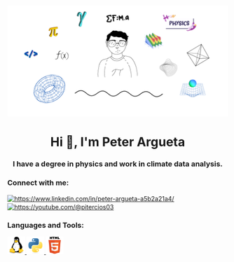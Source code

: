 

<div id="header" align="center">
  <img src="picture.png" width="600"/>
</div>



<h1 align="center">Hi 👋, I'm Peter Argueta</h1>
<h3 align="center">I have a degree in physics and work in climate data analysis.</h3>

<h3 align="left">Connect with me:</h3>
<p align="left">
<a href="https://linkedin.com/in/peter-argueta-a5b2a21a4/" target="blank"><img align="center" src="https://raw.githubusercontent.com/rahuldkjain/github-profile-readme-generator/master/src/images/icons/Social/linked-in-alt.svg" alt="https://www.linkedin.com/in/peter-argueta-a5b2a21a4/" height="30" width="40" /></a>
<a href="https://www.youtube.com/@peterargueta8254" target="blank"><img align="center" src="https://raw.githubusercontent.com/rahuldkjain/github-profile-readme-generator/master/src/images/icons/Social/youtube.svg" alt="https://youtube.com/@pitercios03" height="30" width="40" /></a>
</p>

<h3 align="left">Languages and Tools:</h3>
<p align="left"> <a href="https://www.linux.org/" target="_blank" rel="noreferrer"> <img src="https://raw.githubusercontent.com/devicons/devicon/master/icons/linux/linux-original.svg" alt="linux" width="40" height="40"/> </a> <a href="https://www.python.org" target="_blank" rel="noreferrer"> <img src="https://raw.githubusercontent.com/devicons/devicon/master/icons/python/python-original.svg" alt="python" width="40" height="40"/> </a> 
<a href="https://www.w3.org/html/" target="_blank" rel="noreferrer"> <img src="https://raw.githubusercontent.com/devicons/devicon/master/icons/html5/html5-original-wordmark.svg" alt="html5" width="40" height="40"/> </a>
</p>

